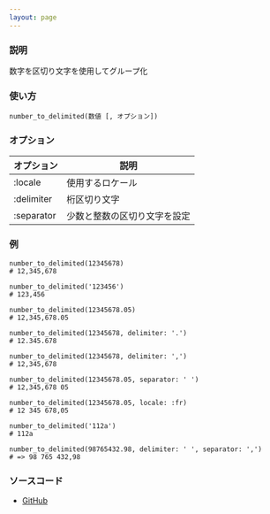 ```yaml
---
layout: page
---
```

### 説明
数字を区切り文字を使用してグループ化

### 使い方
    number_to_delimited(数値 [, オプション])

### オプション

オプション      | 説明
---------- | --------------
:locale    | 使用するロケール
:delimiter | 桁区切り文字
:separator | 少数と整数の区切り文字を設定

### 例
    number_to_delimited(12345678)
    # 12,345,678

    number_to_delimited('123456')
    # 123,456

    number_to_delimited(12345678.05)
    # 12,345,678.05

    number_to_delimited(12345678, delimiter: '.')
    # 12.345.678

    number_to_delimited(12345678, delimiter: ',')
    # 12,345,678

    number_to_delimited(12345678.05, separator: ' ')
    # 12,345,678 05

    number_to_delimited(12345678.05, locale: :fr)
    # 12 345 678,05

    number_to_delimited('112a')
    # 112a

    number_to_delimited(98765432.98, delimiter: ' ', separator: ',')
    # => 98 765 432,98

### ソースコード
* [GitHub](https://github.com/rails/rails/blob/44260581bec06e4ce05f3dd838c8b4736fc7eb1d/activesupport/lib/active_support/number_helper.rb#L150)